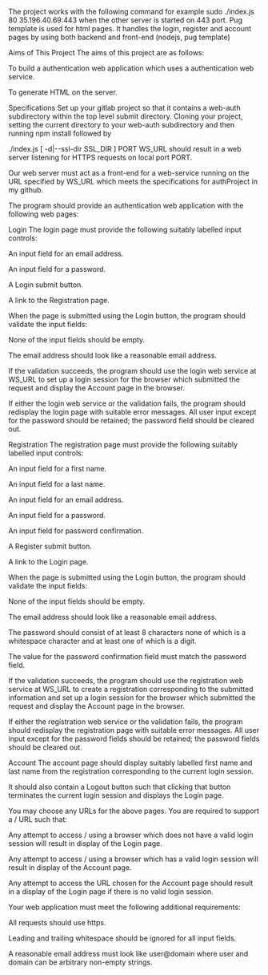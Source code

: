 

The project works with the following command for example 
sudo ./index.js 80 35.196.40.69:443 when the other server is started on 443 port. Pug template is used for html pages. It handles the login, register and account pages by using both backend and front-end (nodejs, pug template)

Aims of This Project
The aims of this project are as follows:

To build a authentication web application which uses a authentication web service.

To generate HTML on the server.

Specifications
Set up your gitlab project so that it contains a web-auth subdirectory within the top level submit directory. Cloning your project, setting the current directory to your web-auth subdirectory and then running npm install followed by

 ./index.js [ -d|--ssl-dir SSL_DIR ] PORT WS_URL
should result in a web server listening for HTTPS requests on local port PORT.

Our web server must act as a front-end for a web-service running on the URL specified by WS_URL which meets the specifications for authProject in my github.

The program should provide an authentication web application with the following web pages:

Login
The login page must provide the following suitably labelled input controls:

An input field for an email address.

An input field for a password.

A Login submit button.

A link to the Registration page.

When the page is submitted using the Login button, the program should validate the input fields:

None of the input fields should be empty.

The email address should look like a reasonable email address.

If the validation succeeds, the program should use the login web service at WS_URL to set up a login session for the browser which submitted the request and display the Account page in the browser.

If either the login web service or the validation fails, the program should redisplay the login page with suitable error messages. All user input except for the password should be retained; the password field should be cleared out.

Registration
The registration page must provide the following suitably labelled input controls:

An input field for a first name.

An input field for a last name.

An input field for an email address.

An input field for a password.

An input field for password confirmation.

A Register submit button.

A link to the Login page.

When the page is submitted using the Login button, the program should validate the input fields:

None of the input fields should be empty.

The email address should look like a reasonable email address.

The password should consist of at least 8 characters none of which is a whitespace character and at least one of which is a digit.

The value for the password confirmation field must match the password field.

If the validation succeeds, the program should use the registration web service at WS_URL to create a registration corresponding to the submitted information and set up a login session for the browser which submitted the request and display the Account page in the browser.

If either the registration web service or the validation fails, the program should redisplay the registration page with suitable error messages. All user input except for the password fields should be retained; the password fields should be cleared out.

Account
The account page should display suitably labelled first name and last name from the registration corresponding to the current login session.

It should also contain a Logout button such that clicking that button terminates the current login session and displays the Login page.

You may choose any URLs for the above pages. You are required to support a / URL such that:

Any attempt to access / using a browser which does not have a valid login session will result in display of the Login page.

Any attempt to access / using a browser which has a valid login session will result in display of the Account page.

Any attempt to access the URL chosen for the Account page should result in a display of the Login page if there is no valid login session.

Your web application must meet the following additional requirements:

All requests should use https.

Leading and trailing whitespace should be ignored for all input fields.

A reasonable email address must look like user@domain where user and domain can be arbitrary non-empty strings.
